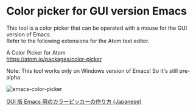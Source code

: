 # Color picker for GUI version Emacs

This tool is a color picker that can be operated with a mouse for the GUI version of Emacs.  
Refer to the following extensions for the Atom text editor.

A Color Picker for Atom  
https://atom.io/packages/color-picker

Note: This tool works only on Windows version of Emacs!
So it's still pre-alpha.

![emacs-color-picker](https://camo.qiitausercontent.com/923867a8dcc82b23a0e0559268aedc58751e7e63/68747470733a2f2f71696974612d696d6167652d73746f72652e73332e61702d6e6f727468656173742d312e616d617a6f6e6177732e636f6d2f302f3135333533382f61303662616132382d353866662d323065652d343231302d3432633232643235383465612e676966)

[GUI 版 Emacs 用のカラーピッカーの作り方 (Japanese)](https://qiita.com/chuntaro/items/fd629a4a5608ff244128)
